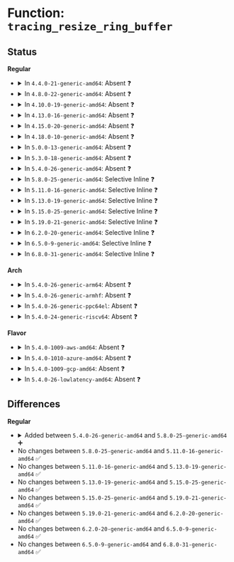 # Function: <code>tracing_resize_ring_buffer</code>

## Status
<b>Regular</b>
<ul>
<li>
<details>
<summary>In <code>4.4.0-21-generic-amd64</code>: Absent ❓</summary>

```json
{
  "name": "tracing_resize_ring_buffer",
  "collision_type": "Unique Static",
  "inline_type": "Full",
  "funcs": [
    {
      "addr": 18446744071580206951,
      "name": "tracing_resize_ring_buffer",
      "external": false,
      "loc": "kernel/trace/trace.c:4286",
      "file": "kernel/trace/trace.c",
      "inline": "not declared, inlined",
      "caller_inline": [
        "kernel/trace/trace.c:tracing_entries_write",
        "kernel/trace/trace.c:tracing_free_buffer_release"
      ],
      "caller_func": []
    }
  ],
  "symbols": []
}
```
</details>
</li>
<li>
<details>
<summary>In <code>4.8.0-22-generic-amd64</code>: Absent ❓</summary>

```json
{
  "name": "tracing_resize_ring_buffer",
  "collision_type": "Unique Static",
  "inline_type": "Full",
  "funcs": [
    {
      "addr": 18446744071580246445,
      "name": "tracing_resize_ring_buffer",
      "external": false,
      "loc": "kernel/trace/trace.c:4683",
      "file": "kernel/trace/trace.c",
      "inline": "not declared, inlined",
      "caller_inline": [
        "kernel/trace/trace.c:tracing_free_buffer_release",
        "kernel/trace/trace.c:tracing_entries_write"
      ],
      "caller_func": []
    }
  ],
  "symbols": []
}
```
</details>
</li>
<li>
<details>
<summary>In <code>4.10.0-19-generic-amd64</code>: Absent ❓</summary>

```json
{
  "name": "tracing_resize_ring_buffer",
  "collision_type": "Unique Static",
  "inline_type": "Full",
  "funcs": [
    {
      "addr": 18446744071580289389,
      "name": "tracing_resize_ring_buffer",
      "external": false,
      "loc": "kernel/trace/trace.c:4932",
      "file": "kernel/trace/trace.c",
      "inline": "not declared, inlined",
      "caller_inline": [
        "kernel/trace/trace.c:tracing_free_buffer_release",
        "kernel/trace/trace.c:tracing_entries_write"
      ],
      "caller_func": []
    }
  ],
  "symbols": []
}
```
</details>
</li>
<li>
<details>
<summary>In <code>4.13.0-16-generic-amd64</code>: Absent ❓</summary>

```json
{
  "name": "tracing_resize_ring_buffer",
  "collision_type": "Unique Static",
  "inline_type": "Full",
  "funcs": [
    {
      "addr": 18446744071580303261,
      "name": "tracing_resize_ring_buffer",
      "external": false,
      "loc": "kernel/trace/trace.c:5249",
      "file": "kernel/trace/trace.c",
      "inline": "not declared, inlined",
      "caller_inline": [
        "kernel/trace/trace.c:tracing_free_buffer_release",
        "kernel/trace/trace.c:tracing_entries_write"
      ],
      "caller_func": []
    }
  ],
  "symbols": []
}
```
</details>
</li>
<li>
<details>
<summary>In <code>4.15.0-20-generic-amd64</code>: Absent ❓</summary>

```json
{
  "name": "tracing_resize_ring_buffer",
  "collision_type": "Unique Static",
  "inline_type": "Full",
  "funcs": [
    {
      "addr": 18446744071580356349,
      "name": "tracing_resize_ring_buffer",
      "external": false,
      "loc": "kernel/trace/trace.c:5253",
      "file": "kernel/trace/trace.c",
      "inline": "not declared, inlined",
      "caller_inline": [
        "kernel/trace/trace.c:tracing_free_buffer_release",
        "kernel/trace/trace.c:tracing_entries_write"
      ],
      "caller_func": []
    }
  ],
  "symbols": []
}
```
</details>
</li>
<li>
<details>
<summary>In <code>4.18.0-10-generic-amd64</code>: Absent ❓</summary>

```json
{
  "name": "tracing_resize_ring_buffer",
  "collision_type": "Unique Static",
  "inline_type": "Full",
  "funcs": [
    {
      "addr": 18446744071580418173,
      "name": "tracing_resize_ring_buffer",
      "external": false,
      "loc": "kernel/trace/trace.c:5259",
      "file": "kernel/trace/trace.c",
      "inline": "not declared, inlined",
      "caller_inline": [
        "kernel/trace/trace.c:tracing_free_buffer_release",
        "kernel/trace/trace.c:tracing_entries_write"
      ],
      "caller_func": []
    }
  ],
  "symbols": []
}
```
</details>
</li>
<li>
<details>
<summary>In <code>5.0.0-13-generic-amd64</code>: Absent ❓</summary>

```json
{
  "name": "tracing_resize_ring_buffer",
  "collision_type": "Unique Static",
  "inline_type": "Full",
  "funcs": [
    {
      "addr": 18446744071580473837,
      "name": "tracing_resize_ring_buffer",
      "external": false,
      "loc": "kernel/trace/trace.c:5282",
      "file": "kernel/trace/trace.c",
      "inline": "not declared, inlined",
      "caller_inline": [
        "kernel/trace/trace.c:tracing_free_buffer_release",
        "kernel/trace/trace.c:tracing_entries_write"
      ],
      "caller_func": []
    }
  ],
  "symbols": []
}
```
</details>
</li>
<li>
<details>
<summary>In <code>5.3.0-18-generic-amd64</code>: Absent ❓</summary>

```json
{
  "name": "tracing_resize_ring_buffer",
  "collision_type": "Unique Static",
  "inline_type": "Full",
  "funcs": [
    {
      "addr": 18446744071580529779,
      "name": "tracing_resize_ring_buffer",
      "external": false,
      "loc": "kernel/trace/trace.c:5503",
      "file": "kernel/trace/trace.c",
      "inline": "not declared, inlined",
      "caller_inline": [
        "kernel/trace/trace.c:tracing_free_buffer_release",
        "kernel/trace/trace.c:tracing_entries_write"
      ],
      "caller_func": []
    }
  ],
  "symbols": []
}
```
</details>
</li>
<li>
<details>
<summary>In <code>5.4.0-26-generic-amd64</code>: Absent ❓</summary>

```json
{
  "name": "tracing_resize_ring_buffer",
  "collision_type": "Unique Static",
  "inline_type": "Full",
  "funcs": [
    {
      "addr": 18446744071580575443,
      "name": "tracing_resize_ring_buffer",
      "external": false,
      "loc": "kernel/trace/trace.c:5556",
      "file": "kernel/trace/trace.c",
      "inline": "not declared, inlined",
      "caller_inline": [
        "kernel/trace/trace.c:tracing_free_buffer_release",
        "kernel/trace/trace.c:tracing_entries_write"
      ],
      "caller_func": []
    }
  ],
  "symbols": []
}
```
</details>
</li>
<li>
<details>
<summary>In <code>5.8.0-25-generic-amd64</code>: Selective Inline ❓</summary>

```c
ssize_t tracing_resize_ring_buffer(struct trace_array * tr, long unsigned int size, int cpu_id)
```

```json
{
  "name": "tracing_resize_ring_buffer",
  "collision_type": "Unique Global",
  "inline_type": "Selective",
  "funcs": [
    {
      "addr": 18446744071580670549,
      "name": "tracing_resize_ring_buffer",
      "external": true,
      "loc": "kernel/trace/trace.c:5759",
      "file": "kernel/trace/trace.c",
      "inline": "not declared, inlined",
      "caller_inline": [
        "kernel/trace/trace.c:tracing_free_buffer_release"
      ],
      "caller_func": [
        "kernel/trace/trace.c:tracing_entries_write",
        "kernel/trace/trace_boot.c:trace_boot_set_instance_options"
      ]
    }
  ],
  "symbols": [
    {
      "addr": 18446744071580697376,
      "name": "tracing_resize_ring_buffer",
      "section": ".text",
      "bind": "STB_GLOBAL",
      "size": 115
    }
  ]
}
```
</details>
</li>
<li>
<details>
<summary>In <code>5.11.0-16-generic-amd64</code>: Selective Inline ❓</summary>

```c
ssize_t tracing_resize_ring_buffer(struct trace_array * tr, long unsigned int size, int cpu_id)
```

```json
{
  "name": "tracing_resize_ring_buffer",
  "collision_type": "Unique Global",
  "inline_type": "Selective",
  "funcs": [
    {
      "addr": 18446744071580661365,
      "name": "tracing_resize_ring_buffer",
      "external": true,
      "loc": "kernel/trace/trace.c:5832",
      "file": "kernel/trace/trace.c",
      "inline": "not declared, inlined",
      "caller_inline": [
        "kernel/trace/trace.c:tracing_free_buffer_release"
      ],
      "caller_func": [
        "kernel/trace/trace.c:tracing_entries_write",
        "kernel/trace/trace_boot.c:trace_boot_set_instance_options"
      ]
    }
  ],
  "symbols": [
    {
      "addr": 18446744071580688176,
      "name": "tracing_resize_ring_buffer",
      "section": ".text",
      "bind": "STB_GLOBAL",
      "size": 115
    }
  ]
}
```
</details>
</li>
<li>
<details>
<summary>In <code>5.13.0-19-generic-amd64</code>: Selective Inline ❓</summary>

```c
ssize_t tracing_resize_ring_buffer(struct trace_array * tr, long unsigned int size, int cpu_id)
```

```json
{
  "name": "tracing_resize_ring_buffer",
  "collision_type": "Unique Global",
  "inline_type": "Selective",
  "funcs": [
    {
      "addr": 18446744071580660261,
      "name": "tracing_resize_ring_buffer",
      "external": true,
      "loc": "kernel/trace/trace.c:6169",
      "file": "kernel/trace/trace.c",
      "inline": "not declared, inlined",
      "caller_inline": [
        "kernel/trace/trace.c:tracing_free_buffer_release"
      ],
      "caller_func": [
        "kernel/trace/trace.c:tracing_entries_write",
        "kernel/trace/trace_boot.c:trace_boot_set_instance_options"
      ]
    }
  ],
  "symbols": [
    {
      "addr": 18446744071580692384,
      "name": "tracing_resize_ring_buffer",
      "section": ".text",
      "bind": "STB_GLOBAL",
      "size": 115
    }
  ]
}
```
</details>
</li>
<li>
<details>
<summary>In <code>5.15.0-25-generic-amd64</code>: Selective Inline ❓</summary>

```c
ssize_t tracing_resize_ring_buffer(struct trace_array * tr, long unsigned int size, int cpu_id)
```

```json
{
  "name": "tracing_resize_ring_buffer",
  "collision_type": "Unique Global",
  "inline_type": "Selective",
  "funcs": [
    {
      "addr": 18446744071580834645,
      "name": "tracing_resize_ring_buffer",
      "external": true,
      "loc": "kernel/trace/trace.c:6247",
      "file": "kernel/trace/trace.c",
      "inline": "not declared, inlined",
      "caller_inline": [
        "kernel/trace/trace.c:tracing_free_buffer_release"
      ],
      "caller_func": [
        "kernel/trace/trace.c:tracing_entries_write",
        "kernel/trace/trace_boot.c:trace_boot_set_instance_options"
      ]
    }
  ],
  "symbols": [
    {
      "addr": 18446744071580867744,
      "name": "tracing_resize_ring_buffer",
      "section": ".text",
      "bind": "STB_GLOBAL",
      "size": 115
    }
  ]
}
```
</details>
</li>
<li>
<details>
<summary>In <code>5.19.0-21-generic-amd64</code>: Selective Inline ❓</summary>

```c
ssize_t tracing_resize_ring_buffer(struct trace_array * tr, long unsigned int size, int cpu_id)
```

```json
{
  "name": "tracing_resize_ring_buffer",
  "collision_type": "Unique Global",
  "inline_type": "Selective",
  "funcs": [
    {
      "addr": 18446744071581061589,
      "name": "tracing_resize_ring_buffer",
      "external": true,
      "loc": "kernel/trace/trace.c:6259",
      "file": "kernel/trace/trace.c",
      "inline": "not declared, inlined",
      "caller_inline": [
        "kernel/trace/trace.c:tracing_free_buffer_release"
      ],
      "caller_func": [
        "kernel/trace/trace.c:tracing_entries_write",
        "kernel/trace/trace_boot.c:trace_boot_set_instance_options"
      ]
    }
  ],
  "symbols": [
    {
      "addr": 18446744071581097648,
      "name": "tracing_resize_ring_buffer",
      "section": ".text",
      "bind": "STB_GLOBAL",
      "size": 119
    }
  ]
}
```
</details>
</li>
<li>
<details>
<summary>In <code>6.2.0-20-generic-amd64</code>: Selective Inline ❓</summary>

```c
ssize_t tracing_resize_ring_buffer(struct trace_array * tr, long unsigned int size, int cpu_id)
```

```json
{
  "name": "tracing_resize_ring_buffer",
  "collision_type": "Unique Global",
  "inline_type": "Selective",
  "funcs": [
    {
      "addr": 18446744071581365973,
      "name": "tracing_resize_ring_buffer",
      "external": true,
      "loc": "kernel/trace/trace.c:6292",
      "file": "kernel/trace/trace.c",
      "inline": "not declared, inlined",
      "caller_inline": [
        "kernel/trace/trace.c:tracing_free_buffer_release"
      ],
      "caller_func": [
        "kernel/trace/trace.c:tracing_entries_write",
        "kernel/trace/trace_boot.c:trace_boot_set_instance_options"
      ]
    }
  ],
  "symbols": [
    {
      "addr": 18446744071581405504,
      "name": "tracing_resize_ring_buffer",
      "section": ".text",
      "bind": "STB_GLOBAL",
      "size": 119
    }
  ]
}
```
</details>
</li>
<li>
<details>
<summary>In <code>6.5.0-9-generic-amd64</code>: Selective Inline ❓</summary>

```c
ssize_t tracing_resize_ring_buffer(struct trace_array * tr, long unsigned int size, int cpu_id)
```

```json
{
  "name": "tracing_resize_ring_buffer",
  "collision_type": "Unique Global",
  "inline_type": "Selective",
  "funcs": [
    {
      "addr": 18446744071581459877,
      "name": "tracing_resize_ring_buffer",
      "external": true,
      "loc": "kernel/trace/trace.c:6415",
      "file": "kernel/trace/trace.c",
      "inline": "not declared, inlined",
      "caller_inline": [
        "kernel/trace/trace.c:tracing_free_buffer_release"
      ],
      "caller_func": [
        "kernel/trace/trace.c:tracing_entries_write",
        "kernel/trace/trace_boot.c:trace_boot_set_instance_options"
      ]
    }
  ],
  "symbols": [
    {
      "addr": 18446744071581500464,
      "name": "tracing_resize_ring_buffer",
      "section": ".text",
      "bind": "STB_GLOBAL",
      "size": 119
    }
  ]
}
```
</details>
</li>
<li>
<details>
<summary>In <code>6.8.0-31-generic-amd64</code>: Selective Inline ❓</summary>

```c
ssize_t tracing_resize_ring_buffer(struct trace_array * tr, long unsigned int size, int cpu_id)
```

```json
{
  "name": "tracing_resize_ring_buffer",
  "collision_type": "Unique Global",
  "inline_type": "Selective",
  "funcs": [
    {
      "addr": 18446744071581580165,
      "name": "tracing_resize_ring_buffer",
      "external": true,
      "loc": "kernel/trace/trace.c:6428",
      "file": "kernel/trace/trace.c",
      "inline": "not declared, inlined",
      "caller_inline": [
        "kernel/trace/trace.c:tracing_free_buffer_release"
      ],
      "caller_func": [
        "kernel/trace/trace.c:tracing_entries_write",
        "kernel/trace/trace_boot.c:trace_boot_set_instance_options"
      ]
    }
  ],
  "symbols": [
    {
      "addr": 18446744071581611856,
      "name": "tracing_resize_ring_buffer",
      "section": ".text",
      "bind": "STB_GLOBAL",
      "size": 156
    }
  ]
}
```
</details>
</li>
</ul>
<b>Arch</b>
<ul>
<li>
<details>
<summary>In <code>5.4.0-26-generic-arm64</code>: Absent ❓</summary>

```json
{
  "name": "tracing_resize_ring_buffer",
  "collision_type": "Unique Static",
  "inline_type": "Full",
  "funcs": [
    {
      "addr": 18446603336491873520,
      "name": "tracing_resize_ring_buffer",
      "external": false,
      "loc": "kernel/trace/trace.c:5556",
      "file": "kernel/trace/trace.c",
      "inline": "not declared, inlined",
      "caller_inline": [
        "kernel/trace/trace.c:tracing_free_buffer_release",
        "kernel/trace/trace.c:tracing_entries_write"
      ],
      "caller_func": []
    }
  ],
  "symbols": []
}
```
</details>
</li>
<li>
<details>
<summary>In <code>5.4.0-26-generic-armhf</code>: Absent ❓</summary>

```json
{
  "name": "tracing_resize_ring_buffer",
  "collision_type": "Unique Static",
  "inline_type": "Full",
  "funcs": [
    {
      "addr": 3225816552,
      "name": "tracing_resize_ring_buffer",
      "external": false,
      "loc": "kernel/trace/trace.c:5556",
      "file": "kernel/trace/trace.c",
      "inline": "not declared, inlined",
      "caller_inline": [
        "kernel/trace/trace.c:tracing_free_buffer_release"
      ],
      "caller_func": []
    }
  ],
  "symbols": []
}
```
</details>
</li>
<li>
<details>
<summary>In <code>5.4.0-26-generic-ppc64el</code>: Absent ❓</summary>

```json
{
  "name": "tracing_resize_ring_buffer",
  "collision_type": "Unique Static",
  "inline_type": "Full",
  "funcs": [
    {
      "addr": 13835058055284948652,
      "name": "tracing_resize_ring_buffer",
      "external": false,
      "loc": "kernel/trace/trace.c:5556",
      "file": "kernel/trace/trace.c",
      "inline": "not declared, inlined",
      "caller_inline": [
        "kernel/trace/trace.c:tracing_free_buffer_release",
        "kernel/trace/trace.c:tracing_entries_write"
      ],
      "caller_func": []
    }
  ],
  "symbols": []
}
```
</details>
</li>
<li>
<details>
<summary>In <code>5.4.0-24-generic-riscv64</code>: Absent ❓</summary>

```json
{
  "name": "tracing_resize_ring_buffer",
  "collision_type": "Unique Static",
  "inline_type": "Full",
  "funcs": [
    {
      "addr": 18446743936272165944,
      "name": "tracing_resize_ring_buffer",
      "external": false,
      "loc": "kernel/trace/trace.c:5556",
      "file": "kernel/trace/trace.c",
      "inline": "not declared, inlined",
      "caller_inline": [
        "kernel/trace/trace.c:tracing_free_buffer_release",
        "kernel/trace/trace.c:tracing_entries_write"
      ],
      "caller_func": []
    }
  ],
  "symbols": []
}
```
</details>
</li>
</ul>
<b>Flavor</b>
<ul>
<li>
<details>
<summary>In <code>5.4.0-1009-aws-amd64</code>: Absent ❓</summary>

```json
{
  "name": "tracing_resize_ring_buffer",
  "collision_type": "Unique Static",
  "inline_type": "Full",
  "funcs": [
    {
      "addr": 18446744071580544243,
      "name": "tracing_resize_ring_buffer",
      "external": false,
      "loc": "kernel/trace/trace.c:5556",
      "file": "kernel/trace/trace.c",
      "inline": "not declared, inlined",
      "caller_inline": [
        "kernel/trace/trace.c:tracing_free_buffer_release",
        "kernel/trace/trace.c:tracing_entries_write"
      ],
      "caller_func": []
    }
  ],
  "symbols": []
}
```
</details>
</li>
<li>
<details>
<summary>In <code>5.4.0-1010-azure-amd64</code>: Absent ❓</summary>

```json
{
  "name": "tracing_resize_ring_buffer",
  "collision_type": "Unique Static",
  "inline_type": "Full",
  "funcs": [
    {
      "addr": 18446744071580491075,
      "name": "tracing_resize_ring_buffer",
      "external": false,
      "loc": "kernel/trace/trace.c:5556",
      "file": "kernel/trace/trace.c",
      "inline": "not declared, inlined",
      "caller_inline": [
        "kernel/trace/trace.c:tracing_free_buffer_release",
        "kernel/trace/trace.c:tracing_entries_write"
      ],
      "caller_func": []
    }
  ],
  "symbols": []
}
```
</details>
</li>
<li>
<details>
<summary>In <code>5.4.0-1009-gcp-amd64</code>: Absent ❓</summary>

```json
{
  "name": "tracing_resize_ring_buffer",
  "collision_type": "Unique Static",
  "inline_type": "Full",
  "funcs": [
    {
      "addr": 18446744071580535491,
      "name": "tracing_resize_ring_buffer",
      "external": false,
      "loc": "kernel/trace/trace.c:5556",
      "file": "kernel/trace/trace.c",
      "inline": "not declared, inlined",
      "caller_inline": [
        "kernel/trace/trace.c:tracing_free_buffer_release",
        "kernel/trace/trace.c:tracing_entries_write"
      ],
      "caller_func": []
    }
  ],
  "symbols": []
}
```
</details>
</li>
<li>
<details>
<summary>In <code>5.4.0-26-lowlatency-amd64</code>: Absent ❓</summary>

```json
{
  "name": "tracing_resize_ring_buffer",
  "collision_type": "Unique Static",
  "inline_type": "Full",
  "funcs": [
    {
      "addr": 18446744071580591971,
      "name": "tracing_resize_ring_buffer",
      "external": false,
      "loc": "kernel/trace/trace.c:5556",
      "file": "kernel/trace/trace.c",
      "inline": "not declared, inlined",
      "caller_inline": [
        "kernel/trace/trace.c:tracing_free_buffer_release",
        "kernel/trace/trace.c:tracing_entries_write"
      ],
      "caller_func": []
    }
  ],
  "symbols": []
}
```
</details>
</li>
</ul>

## Differences
<b>Regular</b>
<ul>
<li>
<details>
<summary>Added between <code>5.4.0-26-generic-amd64</code> and <code>5.8.0-25-generic-amd64</code> ➕</summary>

```c
ssize_t tracing_resize_ring_buffer(struct trace_array * tr, long unsigned int size, int cpu_id)
```
</details>
</li>
<li>
No changes between <code>5.8.0-25-generic-amd64</code> and <code>5.11.0-16-generic-amd64</code> ✅
</li>
<li>
No changes between <code>5.11.0-16-generic-amd64</code> and <code>5.13.0-19-generic-amd64</code> ✅
</li>
<li>
No changes between <code>5.13.0-19-generic-amd64</code> and <code>5.15.0-25-generic-amd64</code> ✅
</li>
<li>
No changes between <code>5.15.0-25-generic-amd64</code> and <code>5.19.0-21-generic-amd64</code> ✅
</li>
<li>
No changes between <code>5.19.0-21-generic-amd64</code> and <code>6.2.0-20-generic-amd64</code> ✅
</li>
<li>
No changes between <code>6.2.0-20-generic-amd64</code> and <code>6.5.0-9-generic-amd64</code> ✅
</li>
<li>
No changes between <code>6.5.0-9-generic-amd64</code> and <code>6.8.0-31-generic-amd64</code> ✅
</li>
</ul>
